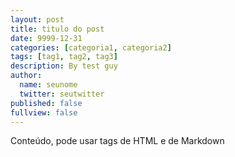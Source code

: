 ```yaml
---
layout: post
title: titulo do post
date: 9999-12-31
categories: [categoria1, categoria2]
tags: [tag1, tag2, tag3]
description: By test guy
author:
  name: seunome
  twitter: seutwitter
published: false
fullview: false
---
```


Conteúdo, pode usar tags de HTML e de Markdown

<!-- copie o código acima e edite-o, para criar seu post.

pagina de exemplo 
Algumas instruções:

anteção nos espaços nas oções de author, tabs não são permitidos

Mude published para true, para que seu post fique visivel.

mude fullview para true, para que seu post apareça completo na home page
caso fique falso, aparecerá apenas o titulo e descrição/autoria

o login do seu twitter, será usado para pegar a sua foto no blog, não use @

escreva a descrição ou o nome do autor em description: 

coloque suas imagens na pasta /assets/media/

use a tag <a href="http://algumlink">link</a> para criar links

use a tag <img src="/assets/media/suaimagem.jpg"/> para colocar uma imagem

lembre-se de salvar o arquivo com o formato: data-titulodopost.md, como esse arquivo
-->

